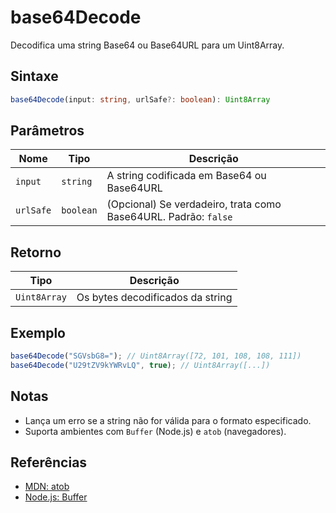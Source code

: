 # base64Decode

Decodifica uma string Base64 ou Base64URL para um Uint8Array.

## Sintaxe
```typescript
base64Decode(input: string, urlSafe?: boolean): Uint8Array
```

## Parâmetros

| Nome       | Tipo        | Descrição                                              |
|------------|-------------|--------------------------------------------------------|
| `input`    | `string`    | A string codificada em Base64 ou Base64URL             |
| `urlSafe`  | `boolean`   | (Opcional) Se verdadeiro, trata como Base64URL. Padrão: `false` |

## Retorno

| Tipo           | Descrição                           |
|----------------|-------------------------------------|
| `Uint8Array`   | Os bytes decodificados da string     |

## Exemplo
```typescript
base64Decode("SGVsbG8="); // Uint8Array([72, 101, 108, 108, 111])
base64Decode("U29tZV9kYWRvLQ", true); // Uint8Array([...])
```

## Notas
- Lança um erro se a string não for válida para o formato especificado.
- Suporta ambientes com `Buffer` (Node.js) e `atob` (navegadores).

## Referências
- [MDN: atob](https://developer.mozilla.org/pt-BR/docs/Web/API/atob)
- [Node.js: Buffer](https://nodejs.org/api/buffer.html)
